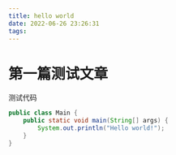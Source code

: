 ```yaml
---
title: hello world
date: 2022-06-26 23:26:31
tags:
---
```


# 第一篇测试文章
测试代码
``` java
public class Main {
    public static void main(String[] args) {
        System.out.println("Hello world!");
    }
}
```